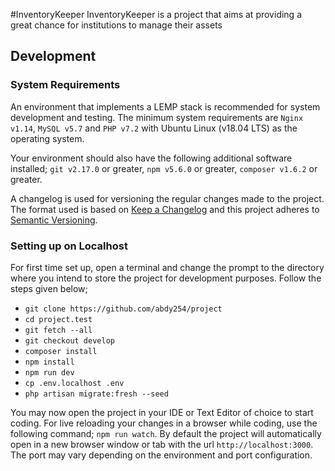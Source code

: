 #InventoryKeeper
InventoryKeeper is a project that aims at providing a great chance for institutions to manage their assets

## Development

### System Requirements
An environment that implements a LEMP stack is recommended for system development and testing.
The minimum system requirements are `Nginx v1.14`, `MySQL v5.7` and `PHP v7.2` with Ubuntu Linux (v18.04 LTS) as the operating system. 

Your environment should also have the following additional software installed; `git v2.17.0` or greater, `npm v5.6.0` or greater, `composer v1.6.2` or greater. 

A changelog is used for versioning the regular changes made to the project.
The format used is based on [Keep a Changelog](http://keepachangelog.com/en/1.0.0/)
and this project adheres to [Semantic Versioning](http://semver.org/spec/v2.0.0.html).

### Setting up on Localhost
For first time set up, open a terminal and change the prompt to the directory where you intend to store the project for development purposes.
Follow the steps given below;
* `git clone https://github.com/abdy254/project`
* `cd project.test`
* `git fetch --all`
* `git checkout develop`
* `composer install`
* `npm install`
* `npm run dev`
* `cp .env.localhost .env`
* `php artisan migrate:fresh --seed`


You may now open the project in your IDE or Text Editor of choice to start coding. For live reloading your changes in a browser while coding, use the following command; `npm run watch`.
By default the project will automatically open in a new browser window or tab with the url `http://localhost:3000`. The port may vary depending on the environment and port configuration. 
